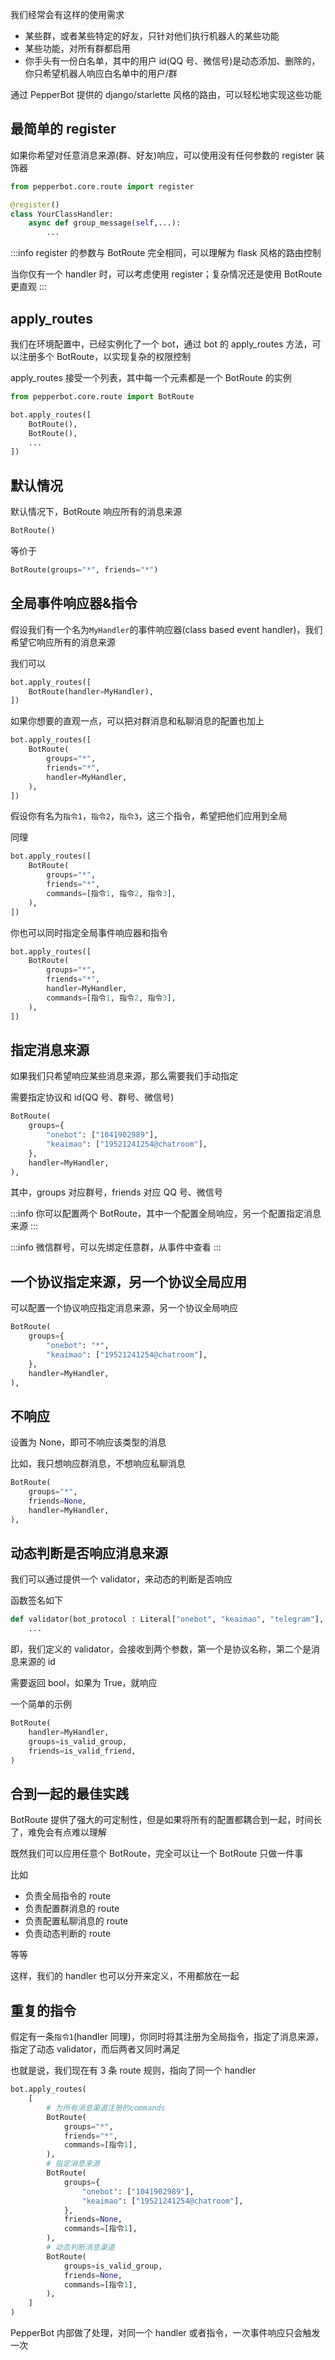 我们经常会有这样的使用需求

-   某些群，或者某些特定的好友，只针对他们执行机器人的某些功能
-   某些功能，对所有群都启用
-   你手头有一份白名单，其中的用户 id(QQ 号、微信号)是动态添加、删除的，你只希望机器人响应白名单中的用户/群

通过 PepperBot 提供的 django/starlette 风格的路由，可以轻松地实现这些功能

## 最简单的 register

如果你希望对任意消息来源(群、好友)响应，可以使用没有任何参数的 register 装饰器

```py
from pepperbot.core.route import register

@register()
class YourClassHandler:
    async def group_message(self,...):
        ...
```

:::info
register 的参数与 BotRoute 完全相同，可以理解为 flask 风格的路由控制

当你仅有一个 handler 时，可以考虑使用 register；复杂情况还是使用 BotRoute 更直观
:::

## apply_routes

我们在环境配置中，已经实例化了一个 bot，通过 bot 的 apply_routes 方法，可以注册多个 BotRoute，以实现复杂的权限控制

apply_routes 接受一个列表，其中每一个元素都是一个 BotRoute 的实例

```py
from pepperbot.core.route import BotRoute

bot.apply_routes([
    BotRoute(),
    BotRoute(),
    ...
])
```

## 默认情况

默认情况下，BotRoute 响应所有的消息来源

```py
BotRoute()
```

等价于

```py
BotRoute(groups="*", friends="*")
```

## 全局事件响应器&指令

假设我们有一个名为`MyHandler`的事件响应器(class based event handler)，我们希望它响应所有的消息来源

我们可以

```py
bot.apply_routes([
    BotRoute(handler=MyHandler),
])
```

如果你想要的直观一点，可以把对群消息和私聊消息的配置也加上

```py
bot.apply_routes([
    BotRoute(
        groups="*",
        friends="*",
        handler=MyHandler,
    ),
])
```

假设你有名为`指令1`，`指令2`，`指令3`，这三个指令，希望把他们应用到全局

同理

```py
bot.apply_routes([
    BotRoute(
        groups="*",
        friends="*",
        commands=[指令1, 指令2, 指令3],
    ),
])
```

你也可以同时指定全局事件响应器和指令

```py
bot.apply_routes([
    BotRoute(
        groups="*",
        friends="*",
        handler=MyHandler,
        commands=[指令1, 指令2, 指令3],
    ),
])
```

## 指定消息来源

如果我们只希望响应某些消息来源，那么需要我们手动指定

需要指定协议和 id(QQ 号、群号、微信号)

```py
BotRoute(
    groups={
        "onebot": ["1041902989"],
        "keaimao": ["19521241254@chatroom"],
    },
    handler=MyHandler,
),
```

其中，groups 对应群号，friends 对应 QQ 号、微信号

:::info
你可以配置两个 BotRoute，其中一个配置全局响应，另一个配置指定消息来源
:::

:::info
微信群号，可以先绑定任意群，从事件中查看
:::

## 一个协议指定来源，另一个协议全局应用

可以配置一个协议响应指定消息来源，另一个协议全局响应

```py
BotRoute(
    groups={
        "onebot": "*",
        "keaimao": ["19521241254@chatroom"],
    },
    handler=MyHandler,
),
```

## 不响应

设置为 None，即可不响应该类型的消息

比如，我只想响应群消息，不想响应私聊消息

```py
BotRoute(
    groups="*",
    friends=None,
    handler=MyHandler,
),
```

## 动态判断是否响应消息来源

我们可以通过提供一个 validator，来动态的判断是否响应

函数签名如下

```py
def validator(bot_protocol : Literal["onebot", "keaimao", "telegram"], source_id : str)-> bool:
    ...
```

即，我们定义的 validator，会接收到两个参数，第一个是协议名称，第二个是消息来源的 id

需要返回 bool，如果为 True，就响应

一个简单的示例

```py
BotRoute(
    handler=MyHandler,
    groups=is_valid_group,
    friends=is_valid_friend,
)
```

## 合到一起的最佳实践

BotRoute 提供了强大的可定制性，但是如果将所有的配置都耦合到一起，时间长了，难免会有点难以理解

既然我们可以应用任意个 BotRoute，完全可以让一个 BotRoute 只做一件事

比如

-   负责全局指令的 route
-   负责配置群消息的 route
-   负责配置私聊消息的 route
-   负责动态判断的 route

等等

这样，我们的 handler 也可以分开来定义，不用都放在一起

## 重复的指令

假定有一条`指令1`(handler 同理)，你同时将其注册为全局指令，指定了消息来源，指定了动态 validator，而后两者又同时满足

也就是说，我们现在有 3 条 route 规则，指向了同一个 handler

```py
bot.apply_routes(
    [
        # 为所有消息渠道注册的commands
        BotRoute(
            groups="*",
            friends="*",
            commands=[指令1],
        ),
        # 指定消息来源
        BotRoute(
            groups={
                "onebot": ["1041902989"],
                "keaimao": ["19521241254@chatroom"],
            },
            friends=None,
            commands=[指令1],
        ),
        # 动态判断消息渠道
        BotRoute(
            groups=is_valid_group,
            friends=None,
            commands=[指令1],
        ),
    ]
)
```

PepperBot 内部做了处理，对同一个 handler 或者指令，一次事件响应只会触发一次
